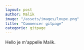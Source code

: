 ```yaml
---
layout: post
author: Malik
image: "/assets/images/loupe.png"
title: "Commencer gitpage"
categorie: gitpage
---
```




<p> Hello je m'appelle Malik. </p>
